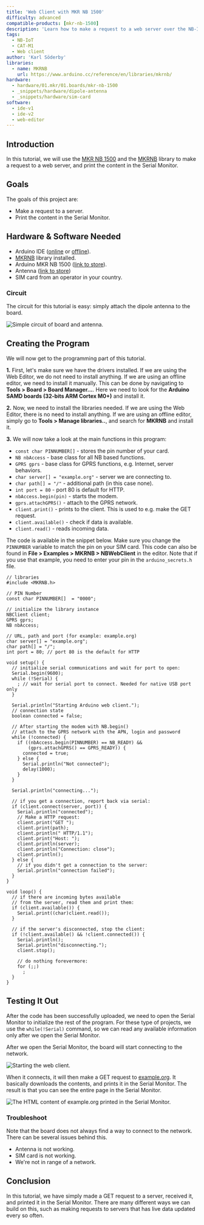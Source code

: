 ```yaml
---
title: 'Web Client with MKR NB 1500'
difficulty: advanced
compatible-products: [mkr-nb-1500]
description: 'Learn how to make a request to a web server over the NB-IoT / CAT-M1 network.'
tags:
  - NB-IoT
  - CAT-M1
  - Web client
author: 'Karl Söderby'
libraries:
  - name: MKRNB
    url: https://www.arduino.cc/reference/en/libraries/mkrnb/
hardware:
  - hardware/01.mkr/01.boards/mkr-nb-1500
  - _snippets/hardware/dipole-antenna
  - _snippets/hardware/sim-card
software:
  - ide-v1
  - ide-v2
  - web-editor
---
```


## Introduction

In this tutorial, we will use the [MKR NB 1500](https://store.arduino.cc/arduino-mkr-nb-1500-1413) and the [MKRNB](https://www.arduino.cc/en/Reference/MKRNB) library to make a request to a web server, and print the content in the Serial Monitor.

## Goals

The goals of this project are:

- Make a request to a server.
- Print the content in the Serial Monitor.

## Hardware & Software Needed

- Arduino IDE ([online](https://create.arduino.cc/) or [offline](https://www.arduino.cc/en/main/software)).
- [MKRNB](https://www.arduino.cc/en/Reference/MKRNB) library installed.
- Arduino MKR NB 1500 ([link to store](https://store.arduino.cc/arduino-mkr-nb-1500-1413)).
- Antenna ([link to store](https://store.arduino.cc/antenna))
- SIM card from an operator in your country.


### Circuit

The circuit for this tutorial is easy: simply attach the dipole antenna to the board.

![Simple circuit of board and antenna.](assets/MKRNB_T4_IMG01.png)



## Creating the Program

We will now get to the programming part of this tutorial.

**1.** First, let's make sure we have the drivers installed. If we are using the Web Editor, we do not need to install anything. If we are using an offline editor, we need to install it manually. This can be done by navigating to **Tools > Board > Board Manager...**. Here we need to look for the **Arduino SAMD boards (32-bits ARM Cortex M0+)** and install it.

**2.** Now, we need to install the libraries needed. If we are using the Web Editor, there is no need to install anything. If we are using an offline editor, simply go to **Tools > Manage libraries..**, and search for **MKRNB** and install it.

**3.** We will now take a look at the main functions in this program:

- `const char PINNUMBER[]` - stores the pin number of your card.
- `NB nbAccess` - base class for all NB based functions.
- `GPRS gprs` - base class for GPRS functions, e.g. Internet, server behaviors.
- `char server[] = "example.org"` - server we are connecting to.
- `char path[] = "/"` - additional path (in this case none).
- `int port = 80` - port 80 is default for HTTP.
- `nbAccess.begin(pin)` - starts the modem.
- `gprs.attachGPRS()` - attach to the GPRS network.
- `client.print()` - prints to the client. This is used to e.g. make the GET request.
- `client.available()` - check if data is available.
- `client.read()` - reads incoming data.

The code is available in the snippet below. Make sure you change the `PINNUMBER` variable to match the pin on your SIM card. This code can also be found in **File > Examples > MKRNB > NBWebClient** in the editor. Note that if you use that example, you need to enter your pin in the `arduino_secrets.h` file.

```arduino
// libraries
#include <MKRNB.h>

// PIN Number
const char PINNUMBER[]  = "0000";

// initialize the library instance
NBClient client;
GPRS gprs;
NB nbAccess;

// URL, path and port (for example: example.org)
char server[] = "example.org";
char path[] = "/";
int port = 80; // port 80 is the default for HTTP

void setup() {
  // initialize serial communications and wait for port to open:
  Serial.begin(9600);
  while (!Serial) {
    ; // wait for serial port to connect. Needed for native USB port only
  }

  Serial.println("Starting Arduino web client.");
  // connection state
  boolean connected = false;

  // After starting the modem with NB.begin()
  // attach to the GPRS network with the APN, login and password
  while (!connected) {
    if ((nbAccess.begin(PINNUMBER) == NB_READY) &&
        (gprs.attachGPRS() == GPRS_READY)) {
      connected = true;
    } else {
      Serial.println("Not connected");
      delay(1000);
    }
  }

  Serial.println("connecting...");

  // if you get a connection, report back via serial:
  if (client.connect(server, port)) {
    Serial.println("connected");
    // Make a HTTP request:
    client.print("GET ");
    client.print(path);
    client.println(" HTTP/1.1");
    client.print("Host: ");
    client.println(server);
    client.println("Connection: close");
    client.println();
  } else {
    // if you didn't get a connection to the server:
    Serial.println("connection failed");
  }
}

void loop() {
  // if there are incoming bytes available
  // from the server, read them and print them:
  if (client.available()) {
    Serial.print((char)client.read());
  }

  // if the server's disconnected, stop the client:
  if (!client.available() && !client.connected()) {
    Serial.println();
    Serial.println("disconnecting.");
    client.stop();

    // do nothing forevermore:
    for (;;)
      ;
  }
}
```

## Testing It Out

After the code has been successfully uploaded, we need to open the Serial Monitor to initialize the rest of the program. For these type of projects, we use the `while(!Serial)` command, so we can read any available information only after we open the Serial Monitor.

After we open the Serial Monitor, the board will start connecting to the network.

![Starting the web client.](assets/MKRNB_T4_IMG02.png)

When it connects, it will then make a GET request to [example.org](example.org). It basically downloads the contents, and prints it in the Serial Monitor. The result is that you can see the entire page in the Serial Monitor.

![The HTML content of example.org printed in the Serial Monitor.](assets/MKRNB_T4_IMG03.png)

### Troubleshoot

Note that the board does not always find a way to connect to the network. There can be several issues behind this.

- Antenna is not working.
- SIM card is not working.
- We're not in range of a network.

## Conclusion

In this tutorial, we have simply made a GET request to a server, received it, and printed it in the Serial Monitor. There are many different ways we can build on this, such as making requests to servers that has live data updated every so often.

